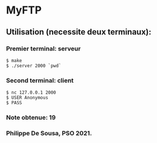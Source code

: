 # MyFTP

## Utilisation (necessite deux terminaux):
### Premier terminal: serveur
```
$ make
$ ./server 2000 `pwd`
```
### Second terminal: client
```
$ nc 127.0.0.1 2000
$ USER Anonymous
$ PASS
```

### Note obtenue: 19
### Philippe De Sousa, PSO 2021.
